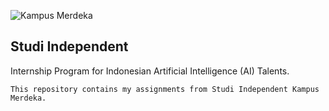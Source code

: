 ![Kampus Merdeka](https://stmikgici.ac.id/wp-content/uploads/2020/09/MASTER.png)

## Studi Independent

Internship Program for Indonesian Artificial Intelligence (AI) Talents.

```
This repository contains my assignments from Studi Independent Kampus Merdeka.
```
